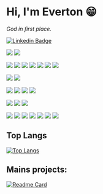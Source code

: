 <i class="devicon-ruby-plain-wordmark colored"></i>

# Hi, I'm Everton :grin:
*God in first place.*

[![Linkedin Badge](https://img.shields.io/badge/-EvertonLopes-blue?style=flat-square&logo=Linkedin&logoColor=white&link=https://www.linkedin.com/in/everton-lopes-costa)](https://www.linkedin.com/in/everton-lopes-costa)

![](https://img.shields.io/badge/-BackEnd-purple?style=for-the-badge&logo=backend&logoColor=white&)
![](https://img.shields.io/badge/-Ruby-blue?style=for-the-badge&logo=ruby&logoColor=white&)

![](https://img.shields.io/badge/-FrontEnd-purple?style=for-the-badge&logo=backend&logoColor=white&)
![](https://img.shields.io/badge/-HTML5-blue?style=for-the-badge&logo=html5&logoColor=white&)
![](https://img.shields.io/badge/-CSS-blue?style=for-the-badge&logo=css3&logoColor=white&)
![](https://img.shields.io/badge/-Rails-blue?style=for-the-badge&logo=rubyonrails&logoColor=white&)
![](https://img.shields.io/badge/-Javascript-blue?style=for-the-badge&logo=javascript&logoColor=white&)
![](https://img.shields.io/badge/-Tailwindcss-blue?style=for-the-badge&logo=tailwindcss&logoColor=white&)
![](https://img.shields.io/badge/-Bootstrap-blue?style=for-the-badge&logo=bootstrap&logoColor=white&)

![](https://img.shields.io/badge/-Test-purple?style=for-the-badge&logo=backend&logoColor=white&)
![](https://img.shields.io/badge/-RSpec-blue?style=for-the-badge&logo=rubyonrails&logoColor=white&)

![](https://img.shields.io/badge/-Versionament-purple?style=for-the-badge&logo=backend&logoColor=white&)
![](https://img.shields.io/badge/-Git-blue?style=for-the-badge&logo=git&logoColor=white&)
![](https://img.shields.io/badge/-Github-blue?style=for-the-badge&logo=github&logoColor=white&)
![](https://img.shields.io/badge/-Gitlab-blue?style=for-the-badge&logo=gitlab&logoColor=white&)

![](https://img.shields.io/badge/-Database-purple?style=for-the-badge&logo=backend&logoColor=white&)
![](https://img.shields.io/badge/-PostgreSQL-blue?style=for-the-badge&logo=postgresql&logoColor=white&)
![](https://img.shields.io/badge/-SQLServer-blue?style=for-the-badge&logo=microsoft&logoColor=white&)

![](https://img.shields.io/badge/-Tools-purple?style=for-the-badge&logo=backend&logoColor=white&)
![](https://img.shields.io/badge/-Figma-blue?style=for-the-badge&logo=figma&logoColor=white&)
![](https://img.shields.io/badge/-Linux-blue?style=for-the-badge&logo=linux&logoColor=white&)
![](https://img.shields.io/badge/-Neovim-blue?style=for-the-badge&logo=vim&logoColor=white&)
![](https://img.shields.io/badge/-VSCode-blue?style=for-the-badge&logo=visualstudiocode&logoColor=white&)
![](https://img.shields.io/badge/-Tmux-blue?style=for-the-badge&logo=tmux&logoColor=white&)
![](https://img.shields.io/badge/-Docker-blue?style=for-the-badge&logo=docker&logoColor=white&)




## Top Langs
[![Top Langs](https://github-readme-stats.vercel.app/api/top-langs/?username=evertonlopesc&layout=compact)](https://github.com/evertonlopesc/github-readme-stats)
  

## Mains projects:
[![Readme Card](https://github-readme-stats.vercel.app/api/pin/?username=evertonlopesc&repo=Ruby-Roadmap)](https://github.com/evertonlopesc/Ruby-Roadmap)
